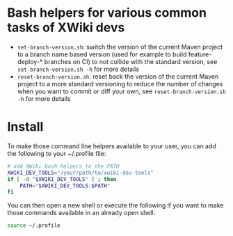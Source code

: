 # Bash helpers for various common tasks of XWiki devs

* `set-branch-version.sh`: switch the version of the current Maven project to a branch name based version (used for example to build feature-deploy-* branches on CI) to not collide with the standard version, see `set-branch-version.sh -h` for more details
* `reset-branch-version.sh`: reset back the version of the current Maven project to a more standard versioning to reduce the number of changes when you want to commit or diff your own, see `reset-branch-version.sh -h` for more details

# Install

To make those command line helpers available to your user, you can add the following to your ~/.profile file:

```bash
# add XWiki bash helpers to the PATH
XWIKI_DEV_TOOLS="/your/path/to/xwiki-dev-tools"
if [ -d "$XWIKI_DEV_TOOLS" ] ; then
    PATH="$XWIKI_DEV_TOOLS:$PATH"
fi
```

You can then open a new shell or execute the following if you want to make those commands available in an already open shell:

```bash
source ~/.profile
```